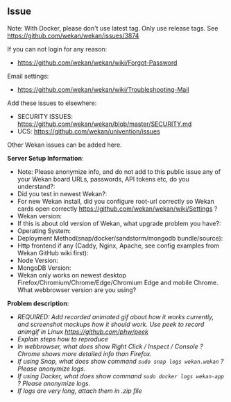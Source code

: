 ## Issue

Note: With Docker, please don't use latest tag. Only use release tags.
See https://github.com/wekan/wekan/issues/3874

If you can not login for any reason:
- https://github.com/wekan/wekan/wiki/Forgot-Password

Email settings:
- https://github.com/wekan/wekan/wiki/Troubleshooting-Mail

Add these issues to elsewhere:
- SECURITY ISSUES: https://github.com/wekan/wekan/blob/master/SECURITY.md
- UCS: https://github.com/wekan/univention/issues

Other Wekan issues can be added here.

**Server Setup Information**:

* Note: Please anonymize info, and do not add to this public issue any of your Wekan board URLs, passwords, API tokens etc, do you understand?:
* Did you test in newest Wekan?:
* For new Wekan install, did you configure root-url correctly so Wekan cards open correctly https://github.com/wekan/wekan/wiki/Settings ?
* Wekan version:
* If this is about old version of Wekan, what upgrade problem you have?:
* Operating System:
* Deployment Method(snap/docker/sandstorm/mongodb bundle/source):
* Http frontend if any (Caddy, Nginx, Apache, see config examples from Wekan GitHub wiki first):
* Node Version:
* MongoDB Version:
* Wekan only works on newest desktop Firefox/Chromium/Chrome/Edge/Chromium Edge and mobile Chrome. What webbrowser version are you using?

**Problem description**:
- *REQUIRED: Add recorded animated gif about how it works currently, and screenshot mockups how it should work. Use peek to record animgif in Linux https://github.com/phw/peek*
- *Explain steps how to reproduce*
- *In webbrowser, what does show Right Click / Inspect / Console ? Chrome shows more detailed info than Firefox.*
- *If using Snap, what does show command `sudo snap logs wekan.wekan` ? Please anonymize logs.* 
- *If using Docker, what does show command `sudo docker logs wekan-app` ? Please anonymize logs.*
- *If logs are very long, attach them in .zip file*
